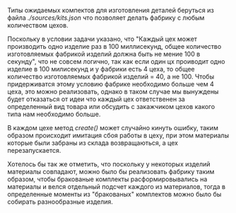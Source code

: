 Типы ожидаемых компектов для изготовления деталей беруться из файла *./sources/kits.json* что позволяет делать фабрику с любым количеством цехов.

Поскольку в условии задачи указано, что "Каждый цех может производить одно изделие раз в 100 миллисекунд, общее количество изготовляемых фабрикой изделий должна быть не мение 100 в секунду", что не совсем логично, так как если один цх проиводит одно изделие в 100 милисекунд и у фабрики есть 4 цеха, то общее количество изготовляемых фабрикой изделий = 40, а не 100. Чтобы придерживатся этому условию фабрике необходимо больше чем 4 цеха, это можно реализовать, однако в таком случае мы вынуждены будет отказаться от идеи что каждый цех ответственен за определенный вид товара или обсудить с закажчиком цехов какого типа нам необходимо больше.

В каждом цехе метод *create()* может случайно кинуть ошибку, таким образом происходит имитация сбоя работы в цеху, при этом материалы которые были забраны из склада возвращаються, а цех перезапускается.

Хотелось бы так же отметить, что поскольку у некоторых изделий материалы совпадают, можно было бы реализовать фабрику таким образом, чтобы бракованые комплекты расформировывались на материалы и велся отдельный подсчет каждого из материалов, тогда в определенные моменты из "бракованых" комплектов можно было бы собирать разнообразные изделия.